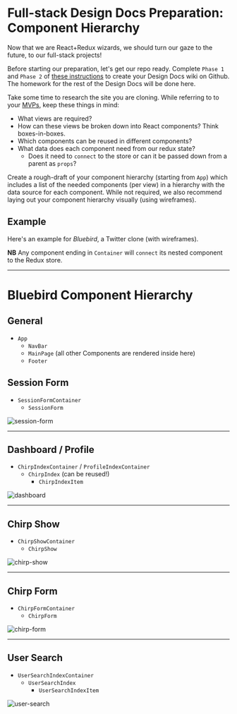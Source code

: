 # Full-stack Design Docs Preparation: Component Hierarchy

Now that we are React+Redux wizards, we should turn our gaze to the future, to our full-stack projects!

Before starting our preparation, let's get our repo ready. Complete `Phase 1` and `Phase 2` of [these instructions][design-docs] to create your Design Docs wiki on Github. The homework for the rest of the Design Docs will be done here.

Take some time to research the site you are cloning. While referring to to your [MVPs][mvps], keep these things in mind:
- What views are required?
- How can these views be broken down into React components? Think boxes-in-boxes.
- Which components can be reused in different components?
- What data does each component need from our redux state?
  - Does it need to `connect` to the store or can it be passed down from a parent as `props`?

[design-docs]: ../../proposal/full-stack-project-proposal.md
[mvps]: ../../proposal/mvp-list.md

Create a rough-draft of your component hierarchy (starting from `App`) which includes a list of the needed components (per view) in a hierarchy with the data source for each component. While not required, we also recommend laying out your component hierarchy visually (using wireframes).

## Example

Here's an example for _Bluebird_, a Twitter clone (with wireframes).

**NB** Any component ending in `Container` will `connect` its nested component to the Redux store.

---
# Bluebird Component Hierarchy

## General
+ `App`
  + `NavBar`
  + `MainPage` (all other Components are rendered inside here)
  + `Footer`

## Session Form
+ `SessionFormContainer`
  + `SessionForm`

![session-form](https://raw.githubusercontent.com/appacademy/bluebird/master/wiki/bluebird_session_page.png)

---

## Dashboard / Profile
+ `ChirpIndexContainer` / `ProfileIndexContainer`
  + `ChirpIndex` (can be reused!)
    + `ChirpIndexItem`

![dashboard](https://raw.githubusercontent.com/appacademy/bluebird/master/wiki/bluebird_dashboard_page.png)

---

## Chirp Show
+ `ChirpShowContainer`
  + `ChirpShow`

![chirp-show](https://raw.githubusercontent.com/appacademy/bluebird/master/wiki/bluebird_show_chirp_page.png)

---

## Chirp Form
+ `ChirpFormContainer`
  + `ChirpForm`

![chirp-form](https://raw.githubusercontent.com/appacademy/bluebird/master/wiki/bluebird_chirp_form_page.png)

---

## User Search
+ `UserSearchIndexContainer`
  + `UserSearchIndex`
    + `UserSearchIndexItem`

![user-search](https://raw.githubusercontent.com/appacademy/bluebird/master/wiki/bluebird_user_search.png)
